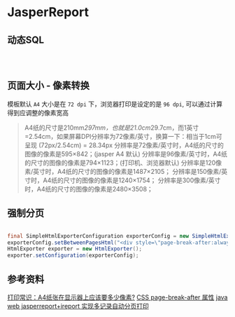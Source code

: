 # JasperReport

## 动态SQL

```text



```

## 页面大小 - 像素转换

模板默认 `A4` 大小是在 `72 dpi` 下，浏览器打印是设定的是 `96 dpi`, 可以通过计算得到应调整的像素宽高

>A4纸的尺寸是210mm*297mm，也就是21.0cm*29.7cm，而1英寸=2.54cm，如果屏幕DPI分辨率为72像素/英寸，换算一下：相当于1cm可呈现 (72px/2.54cm) = 28.34px
分辨率是72像素/英寸时，A4纸的尺寸的图像的像素是595×842；(jasper A4 默认)
分辨率是96像素/英寸时，A4纸的尺寸的图像的像素是794×1123；(打印机、浏览器默认)
分辨率是120像素/英寸时，A4纸的尺寸的图像的像素是1487×2105；
分辨率是150像素/英寸时，A4纸的尺寸的图像的像素是1240×1754；
分辨率是300像素/英寸时，A4纸的尺寸的图像的像素是2480×3508；

## 强制分页

```java

final SimpleHtmlExporterConfiguration exporterConfig = new SimpleHtmlExporterConfiguration();
exporterConfig.setBetweenPagesHtml("<div style=\"page-break-after:always\"> </div>"); // 通过 css 设置打印换页符
HtmlExporter exporter = new HtmlExporter();
exporter.setConfiguration(exporterConfig);

```

## 参考资料

[打印常识：A4纸张在显示器上应该要多少像素?](https://www.cnblogs.com/yjmyzz/archive/2012/01/09/2316892.html)
[CSS page-break-after 属性](https://www.w3school.com.cn/cssref/pr_print_page-break-after.asp)
[java web jasperreport+ireport 实现多记录自动分页打印](https://blog.csdn.net/towardsfuture/article/details/18399927)
